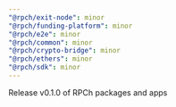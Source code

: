 ```yaml
---
"@rpch/exit-node": minor
"@rpch/funding-platform": minor
"@rpch/e2e": minor
"@rpch/common": minor
"@rpch/crypto-bridge": minor
"@rpch/ethers": minor
"@rpch/sdk": minor
---
```


Release v0.1.0 of RPCh packages and apps
